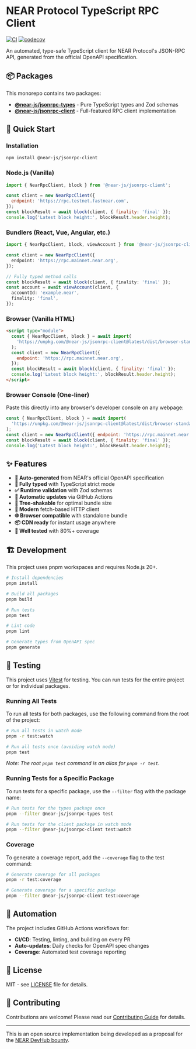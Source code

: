 # NEAR Protocol TypeScript RPC Client

[![CI](https://github.com/near/near-jsonrpc-client-ts/actions/workflows/ci.yml/badge.svg)](https://github.com/near/near-jsonrpc-client-ts/actions/workflows/ci.yml)
[![codecov](https://codecov.io/gh/near/near-jsonrpc-client-ts/branch/main/graph/badge.svg)](https://codecov.io/gh/near/near-jsonrpc-client-ts)

An automated, type-safe TypeScript client for NEAR Protocol's JSON-RPC API, generated from the official OpenAPI specification.

## 📦 Packages

This monorepo contains two packages:

- **[@near-js/jsonrpc-types](./packages/jsonrpc-types)** - Pure TypeScript types and Zod schemas
- **[@near-js/jsonrpc-client](./packages/jsonrpc-client)** - Full-featured RPC client implementation

## 🚀 Quick Start

### Installation

```bash
npm install @near-js/jsonrpc-client
```

### Node.js (Vanilla)

```javascript
import { NearRpcClient, block } from '@near-js/jsonrpc-client';

const client = new NearRpcClient({
  endpoint: 'https://rpc.testnet.fastnear.com',
});
const blockResult = await block(client, { finality: 'final' });
console.log('Latest block height:', blockResult.header.height);
```

### Bundlers (React, Vue, Angular, etc.)

```typescript
import { NearRpcClient, block, viewAccount } from '@near-js/jsonrpc-client';

const client = new NearRpcClient({
  endpoint: 'https://rpc.mainnet.near.org',
});

// Fully typed method calls
const blockResult = await block(client, { finality: 'final' });
const account = await viewAccount(client, {
  accountId: 'example.near',
  finality: 'final',
});
```

### Browser (Vanilla HTML)

```html
<script type="module">
  const { NearRpcClient, block } = await import(
    'https://unpkg.com/@near-js/jsonrpc-client@latest/dist/browser-standalone.min.js'
  );
  const client = new NearRpcClient({
    endpoint: 'https://rpc.mainnet.near.org',
  });
  const blockResult = await block(client, { finality: 'final' });
  console.log('Latest block height:', blockResult.header.height);
</script>
```

### Browser Console (One-liner)

Paste this directly into any browser's developer console on any webpage:

```javascript
const { NearRpcClient, block } = await import(
  'https://unpkg.com/@near-js/jsonrpc-client@latest/dist/browser-standalone.min.js'
);
const client = new NearRpcClient({ endpoint: 'https://rpc.mainnet.near.org' });
const blockResult = await block(client, { finality: 'final' });
console.log('Latest block height:', blockResult.header.height);
```

## ✨ Features

- **🔧 Auto-generated** from NEAR's official OpenAPI specification
- **📝 Fully typed** with TypeScript strict mode
- **✅ Runtime validation** with Zod schemas
- **🔄 Automatic updates** via GitHub Actions
- **🌳 Tree-shakable** for optimal bundle size
- **🚀 Modern** fetch-based HTTP client
- **🌐 Browser compatible** with standalone bundle
- **📦 CDN ready** for instant usage anywhere
- **🧪 Well tested** with 80%+ coverage

## 🏗️ Development

This project uses pnpm workspaces and requires Node.js 20+.

```bash
# Install dependencies
pnpm install

# Build all packages
pnpm build

# Run tests
pnpm test

# Lint code
pnpm lint

# Generate types from OpenAPI spec
pnpm generate
```

## 🧪 Testing

This project uses [Vitest](https://vitest.dev/) for testing. You can run tests for the entire project or for individual packages.

### Running All Tests

To run all tests for both packages, use the following command from the root of the project:

```bash
# Run all tests in watch mode
pnpm -r test:watch

# Run all tests once (avoiding watch mode)
pnpm test
```

_Note: The root `pnpm test` command is an alias for `pnpm -r test`._

### Running Tests for a Specific Package

To run tests for a specific package, use the `--filter` flag with the package name:

```bash
# Run tests for the types package once
pnpm --filter @near-js/jsonrpc-types test

# Run tests for the client package in watch mode
pnpm --filter @near-js/jsonrpc-client test:watch
```

### Coverage

To generate a coverage report, add the `--coverage` flag to the test command:

```bash
# Generate coverage for all packages
pnpm -r test:coverage

# Generate coverage for a specific package
pnpm --filter @near-js/jsonrpc-client test:coverage
```

## 🤖 Automation

The project includes GitHub Actions workflows for:

- **CI/CD**: Testing, linting, and building on every PR
- **Auto-updates**: Daily checks for OpenAPI spec changes
- **Coverage**: Automated test coverage reporting

## 📄 License

MIT - see [LICENSE](LICENSE) file for details.

## 🤝 Contributing

Contributions are welcome! Please read our [Contributing Guide](CONTRIBUTING.md) for details.

---

This is an open source implementation being developed as a proposal for the [NEAR DevHub bounty](https://nearn.io/devhub/13/).

